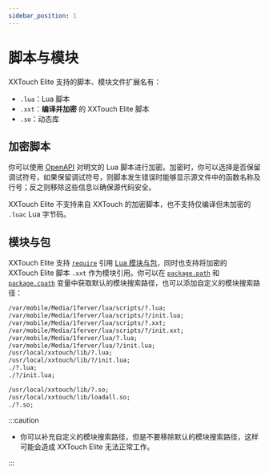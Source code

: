 ```yaml
---
sidebar_position: 1
---
```


# 脚本与模块

XXTouch Elite 支持的脚本、模块文件扩展名有：

* `.lua`：Lua 脚本
* `.xxt`：**编译并加密** 的 XXTouch Elite 脚本
* `.so`：动态库

## 加密脚本

你可以使用 [OpenAPI](https://openapi-ng.82flex.com/api-111064051) 对明文的 Lua 脚本进行加密。加密时，你可以选择是否保留调试符号，如果保留调试符号，则脚本发生错误时能够显示源文件中的函数名称及行号；反之则移除这些信息以确保源代码安全。

XXTouch Elite 不支持来自 XXTouch 的加密脚本，也不支持仅编译但未加密的 `.luac` Lua 字节码。

## 模块与包

XXTouch Elite 支持 [`require`](https://cloudwu.github.io/lua53doc/manual.html#pdf-require) 引用 [Lua 模块与包](https://cloudwu.github.io/lua53doc/manual.html#6.3)，同时也支持将加密的 XXTouch Elite 脚本 `.xxt` 作为模块引用。你可以在 [`package.path`](https://cloudwu.github.io/lua53doc/manual.html#pdf-package.path) 和 [`package.cpath`](https://cloudwu.github.io/lua53doc/manual.html#pdf-package.cpath) 变量中获取默认的模块搜索路径，也可以添加自定义的模块搜索路径：

```txt title="package.path (formatted)"
/var/mobile/Media/1ferver/lua/scripts/?.lua;
/var/mobile/Media/1ferver/lua/scripts/?/init.lua;
/var/mobile/Media/1ferver/lua/scripts/?.xxt;
/var/mobile/Media/1ferver/lua/scripts/?/init.xxt;
/var/mobile/Media/1ferver/lua/?.lua;
/var/mobile/Media/1ferver/lua/?/init.lua;
/usr/local/xxtouch/lib/?.lua;
/usr/local/xxtouch/lib/?/init.lua;
./?.lua;
./?/init.lua;
```

```txt title="package.cpath (formatted)"
/usr/local/xxtouch/lib/?.so;
/usr/local/xxtouch/lib/loadall.so;
./?.so;
```

:::caution

* 你可以补充自定义的模块搜索路径，但是不要移除默认的模块搜索路径，这样可能会造成 XXTouch Elite 无法正常工作。

:::
